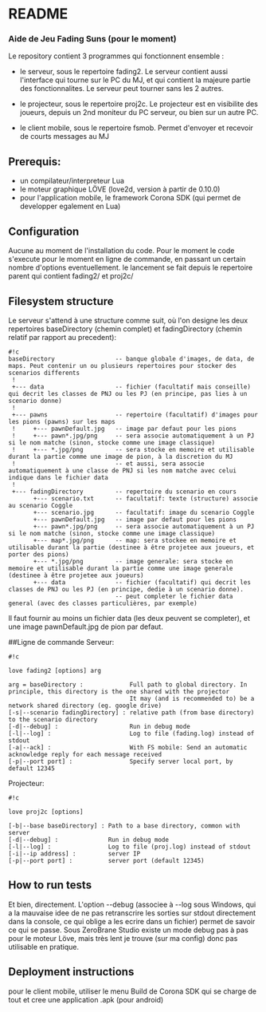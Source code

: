 # README #

### Aide de Jeu Fading Suns (pour le moment) ###

Le repository contient 3 programmes qui fonctionnent ensemble :

- le serveur, sous le repertoire fading2. Le serveur contient aussi l'interface qui tourne sur le PC du MJ, et qui contient la majeure partie des fonctionnalites. Le serveur peut tourner sans les 2 autres.

- le projecteur, sous le repertoire proj2c. Le projecteur est en visibilite des joueurs, depuis un 2nd moniteur du PC serveur, ou bien sur un autre PC. 

- le client mobile, sous le repertoire fsmob. Permet d'envoyer et recevoir de courts messages au MJ

## Prerequis:
- un compilateur/interpreteur Lua
- le moteur graphique LÖVE (love2d, version à partir de 0.10.0)
- pour l'application mobile, le framework Corona SDK (qui permet de developper egalement en Lua)

## Configuration
Aucune au moment de l'installation du code.
Pour le moment le code s'execute pour le moment en ligne de commande, en passant un certain nombre d'options eventuellement.
le lancement se fait depuis le repertoire parent qui contient fading2/ et proj2c/

## Filesystem structure
Le serveur s'attend à une structure comme suit, où l'on designe les deux repertoires baseDirectory (chemin complet) et fadingDirectory (chemin relatif par rapport au
precedent):

```
#!c
baseDirectory                 -- banque globale d'images, de data, de maps. Peut contenir un ou plusieurs repertoires pour stocker des scenarios differents
 !
 +--- data                    -- fichier (facultatif mais conseille) qui decrit les classes de PNJ ou les PJ (en principe, pas lies à un scenario donne)
 !
 +--- pawns                   -- repertoire (facultatif) d'images pour les pions (pawns) sur les maps
 !     +--- pawnDefault.jpg   -- image par defaut pour les pions
 !     +--- pawn*.jpg/png     -- sera associe automatiquement à un PJ si le nom matche (sinon, stocke comme une image classique)
 !     +--- *.jpg/png         -- sera stocke en memoire et utilisable durant la partie comme une image de pion, à la discretion du MJ
 !                            -- et aussi, sera associe automatiquement à une classe de PNJ si les nom matche avec celui indique dans le fichier data
 !
 +--- fadingDirectory         -- repertoire du scenario en cours
       +--- scenario.txt      -- facultatif: texte (structure) associe au scenario Coggle
       +--- scenario.jpg      -- facultatif: image du scenario Coggle
       +--- pawnDefault.jpg   -- image par defaut pour les pions
       +--- pawn*.jpg/png     -- sera associe automatiquement à un PJ si le nom matche (sinon, stocke comme une image classique)
       +--- map*.jpg/png      -- map: sera stockee en memoire et utilisable durant la partie (destinee à être projetee aux joueurs, et porter des pions) 
       +--- *.jpg/png         -- image generale: sera stocke en memoire et utilisable durant la partie comme une image generale (destinee à être projetee aux joueurs) 
       +--- data              -- fichier (facultatif) qui decrit les classes de PNJ ou les PJ (en principe, dedie à un scenario donne).
                              -- peut completer le fichier data general (avec des classes particulières, par exemple)
```

Il faut fournir au moins un fichier data (les deux peuvent se completer), et une image pawnDefault.jpg de pion par defaut.

##Ligne de commande
Serveur:

```
#!c

love fading2 [options] arg

arg = baseDirectory :             Full path to global directory. In principle, this directory is the one shared with the projector 
                                  It may (and is recommended to) be a network shared directory (eg. google drive)
[-s|--scenario fadingDirectory] : relative path (from base directory) to the scenario directory
[-d|--debug] :                    Run in debug mode
[-l|--log] :                      Log to file (fading.log) instead of stdout
[-a|--ack] :                      With FS mobile: Send an automatic acknowledge reply for each message received
[-p|--port port] :                Specify server local port, by default 12345
```

Projecteur:

```
#!c

love proj2c [options]

[-b|--base baseDirectory] : Path to a base directory, common with server
[-d|--debug] :              Run in debug mode
[-l|--log] :                Log to file (proj.log) instead of stdout
[-i|--ip address] :         server IP 
[-p|--port port] :          server port (default 12345)
```

## How to run tests
Et bien, directement. L'option --debug (associee à --log sous Windows, qui a la mauvaise idee de ne pas retranscrire les sorties sur stdout directement dans la console, ce qui oblige a les ecrire dans un fichier) permet de savoir ce qui se passe. Sous ZeroBrane Studio existe un mode debug pas à pas pour le moteur Löve, mais très lent je trouve (sur ma config) donc pas utilisable en pratique.


## Deployment instructions

pour le client mobile, utiliser le menu Build de Corona SDK qui se charge de tout et cree une application .apk (pour android)
